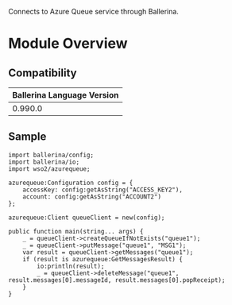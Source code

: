 Connects to Azure Queue service through Ballerina.

# Module Overview

## Compatibility
| Ballerina Language Version 
| -------------------------- 
| 0.990.0                    

## Sample

```ballerina
import ballerina/config;
import ballerina/io;
import wso2/azurequeue;

azurequeue:Configuration config = {
    accessKey: config:getAsString("ACCESS_KEY2"),
    account: config:getAsString("ACCOUNT2")
};

azurequeue:Client queueClient = new(config);

public function main(string... args) {
    _ = queueClient->createQueueIfNotExists("queue1");
    _ = queueClient->putMessage("queue1", "MSG1");
    var result = queueClient->getMessages("queue1");
    if (result is azurequeue:GetMessagesResult) {
        io:println(result);
        _ = queueClient->deleteMessage("queue1", result.messages[0].messageId, result.messages[0].popReceipt);
    }
}
```
